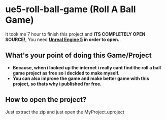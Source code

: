 # ue5-roll-ball-game (Roll A Ball Game)
 It took me 7 hour to finish this project and **ITS COMPLETELY OPEN SOURCE!**,
You need **[Unreal Engine 5](https://www.unrealengine.com/en-US/download) in order to open.**.

## What's your point of doing this Game/Project
* **Because, when i looked up the internet i really cant find the roll a ball game project as free so i decided to make myself.**
* **You can also improve the game and make better game with this project, so thats why i published for free.**

## How to open the project?
Just extract the zip and just open the MyProject.uproject

